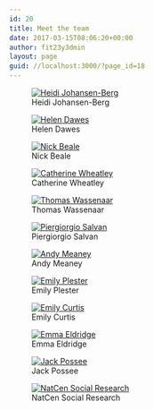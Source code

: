 ```yaml
---
id: 20
title: Meet the team
date: 2017-03-15T08:06:20+00:00
author: fit23y3dmin
layout: page
guid: //localhost:3000/?page_id=18
---
```

<div id='gallery-2' class='gallery galleryid-20 gallery-columns-3 gallery-size-thumbnail'>
  <figure class='gallery-item'> 
  
  <div class='gallery-icon landscape'>
    <a href="/meet-the-team/heidi-johansen-berg/" class="no-lightbox"><img width="150" height="150" src="/wp-content/uploads/2017/04/heidi_johansen-berg_off.jpg?resize=150%2C150&#038;ssl=1" class="attachment-thumbnail size-thumbnail" alt="Heidi Johansen-Berg" aria-describedby="gallery-2-597" srcset="/wp-content/uploads/2017/04/heidi_johansen-berg_off.jpg?resize=150%2C150&ssl=1 150w, /wp-content/uploads/2017/04/heidi_johansen-berg_off.jpg?resize=300%2C300&ssl=1 300w, /wp-content/uploads/2017/04/heidi_johansen-berg_off.jpg?w=400&ssl=1 400w" sizes="(max-width: 150px) 100vw, 150px" data-recalc-dims="1" /></a>
  </div><figcaption class='wp-caption-text gallery-caption' id='gallery-2-597'> Heidi Johansen-Berg </figcaption></figure><figure class='gallery-item'> 
  
  <div class='gallery-icon landscape'>
    <a href="/meet-the-team/helen-dawes/" class="no-lightbox"><img width="150" height="150" src="/wp-content/uploads/2017/04/helen_dawes_off.jpg?resize=150%2C150&#038;ssl=1" class="attachment-thumbnail size-thumbnail" alt="Helen Dawes" aria-describedby="gallery-2-599" srcset="/wp-content/uploads/2017/04/helen_dawes_off.jpg?resize=150%2C150&ssl=1 150w, /wp-content/uploads/2017/04/helen_dawes_off.jpg?resize=300%2C300&ssl=1 300w, /wp-content/uploads/2017/04/helen_dawes_off.jpg?w=400&ssl=1 400w" sizes="(max-width: 150px) 100vw, 150px" data-recalc-dims="1" /></a>
  </div><figcaption class='wp-caption-text gallery-caption' id='gallery-2-599'> Helen Dawes </figcaption></figure><figure class='gallery-item'> 
  
  <div class='gallery-icon landscape'>
    <a href="/meet-the-team/nick-beale/" class="no-lightbox"><img width="150" height="150" src="/wp-content/uploads/2017/04/nick_beale_off.jpg?resize=150%2C150&#038;ssl=1" class="attachment-thumbnail size-thumbnail" alt="Nick Beale" aria-describedby="gallery-2-603" srcset="/wp-content/uploads/2017/04/nick_beale_off.jpg?resize=150%2C150&ssl=1 150w, /wp-content/uploads/2017/04/nick_beale_off.jpg?resize=300%2C300&ssl=1 300w, /wp-content/uploads/2017/04/nick_beale_off.jpg?w=400&ssl=1 400w" sizes="(max-width: 150px) 100vw, 150px" data-recalc-dims="1" /></a>
  </div><figcaption class='wp-caption-text gallery-caption' id='gallery-2-603'> Nick Beale </figcaption></figure><figure class='gallery-item'> 
  
  <div class='gallery-icon landscape'>
    <a href="/meet-the-team/catherine-wheatley/" class="no-lightbox"><img width="150" height="150" src="/wp-content/uploads/2017/04/catherine_wheatley_off.jpg?resize=150%2C150&#038;ssl=1" class="attachment-thumbnail size-thumbnail" alt="Catherine Wheatley" aria-describedby="gallery-2-625" srcset="/wp-content/uploads/2017/04/catherine_wheatley_off.jpg?resize=150%2C150&ssl=1 150w, /wp-content/uploads/2017/04/catherine_wheatley_off.jpg?resize=300%2C300&ssl=1 300w, /wp-content/uploads/2017/04/catherine_wheatley_off.jpg?w=400&ssl=1 400w" sizes="(max-width: 150px) 100vw, 150px" data-recalc-dims="1" /></a>
  </div><figcaption class='wp-caption-text gallery-caption' id='gallery-2-625'> Catherine Wheatley </figcaption></figure><figure class='gallery-item'> 
  
  <div class='gallery-icon landscape'>
    <a href="/meet-the-team/thomas-wassenaar/" class="no-lightbox"><img width="150" height="150" src="/wp-content/uploads/2017/04/thomas_wassenaar_off.jpg?resize=150%2C150&#038;ssl=1" class="attachment-thumbnail size-thumbnail" alt="Thomas Wassenaar" aria-describedby="gallery-2-615" srcset="/wp-content/uploads/2017/04/thomas_wassenaar_off.jpg?resize=150%2C150&ssl=1 150w, /wp-content/uploads/2017/04/thomas_wassenaar_off.jpg?resize=300%2C300&ssl=1 300w, /wp-content/uploads/2017/04/thomas_wassenaar_off.jpg?w=400&ssl=1 400w" sizes="(max-width: 150px) 100vw, 150px" data-recalc-dims="1" /></a>
  </div><figcaption class='wp-caption-text gallery-caption' id='gallery-2-615'> Thomas Wassenaar </figcaption></figure><figure class='gallery-item'> 
  
  <div class='gallery-icon landscape'>
    <a href="/meet-the-team/piergiorgio-salvan/" class="no-lightbox"><img width="150" height="150" src="/wp-content/uploads/2017/04/piergiorgio_salvan_off.jpg?resize=150%2C150&#038;ssl=1" class="attachment-thumbnail size-thumbnail" alt="Piergiorgio Salvan" aria-describedby="gallery-2-605" srcset="/wp-content/uploads/2017/04/piergiorgio_salvan_off.jpg?resize=150%2C150&ssl=1 150w, /wp-content/uploads/2017/04/piergiorgio_salvan_off.jpg?resize=300%2C300&ssl=1 300w, /wp-content/uploads/2017/04/piergiorgio_salvan_off.jpg?w=400&ssl=1 400w" sizes="(max-width: 150px) 100vw, 150px" data-recalc-dims="1" /></a>
  </div><figcaption class='wp-caption-text gallery-caption' id='gallery-2-605'> Piergiorgio Salvan </figcaption></figure><figure class='gallery-item'> 
  
  <div class='gallery-icon landscape'>
    <a href="/meet-the-team/andy-meaney/" class="no-lightbox"><img width="150" height="150" src="/wp-content/uploads/2017/04/andy_meaney_off.jpg?resize=150%2C150&#038;ssl=1" class="attachment-thumbnail size-thumbnail" alt="Andy Meaney" aria-describedby="gallery-2-593" srcset="/wp-content/uploads/2017/04/andy_meaney_off.jpg?resize=150%2C150&ssl=1 150w, /wp-content/uploads/2017/04/andy_meaney_off.jpg?resize=300%2C300&ssl=1 300w, /wp-content/uploads/2017/04/andy_meaney_off.jpg?w=400&ssl=1 400w" sizes="(max-width: 150px) 100vw, 150px" data-recalc-dims="1" /></a>
  </div><figcaption class='wp-caption-text gallery-caption' id='gallery-2-593'> Andy Meaney </figcaption></figure><figure class='gallery-item'> 
  
  <div class='gallery-icon landscape'>
    <a href="/meet-the-team/emily-plester/" class="no-lightbox"><img width="150" height="150" src="/wp-content/uploads/2017/04/ra_1_off.jpg?resize=150%2C150&#038;ssl=1" class="attachment-thumbnail size-thumbnail" alt="Emily Plester" aria-describedby="gallery-2-607" srcset="/wp-content/uploads/2017/04/ra_1_off.jpg?resize=150%2C150&ssl=1 150w, /wp-content/uploads/2017/04/ra_1_off.jpg?resize=300%2C300&ssl=1 300w, /wp-content/uploads/2017/04/ra_1_off.jpg?w=400&ssl=1 400w" sizes="(max-width: 150px) 100vw, 150px" data-recalc-dims="1" /></a>
  </div><figcaption class='wp-caption-text gallery-caption' id='gallery-2-607'> Emily Plester </figcaption></figure><figure class='gallery-item'> 
  
  <div class='gallery-icon landscape'>
    <a href="/meet-the-team/emily-curtis/" class="no-lightbox"><img width="150" height="150" src="/wp-content/uploads/2017/04/ra_2_off.jpg?resize=150%2C150&#038;ssl=1" class="attachment-thumbnail size-thumbnail" alt="Emily Curtis" aria-describedby="gallery-2-609" srcset="/wp-content/uploads/2017/04/ra_2_off.jpg?resize=150%2C150&ssl=1 150w, /wp-content/uploads/2017/04/ra_2_off.jpg?resize=300%2C300&ssl=1 300w, /wp-content/uploads/2017/04/ra_2_off.jpg?w=400&ssl=1 400w" sizes="(max-width: 150px) 100vw, 150px" data-recalc-dims="1" /></a>
  </div><figcaption class='wp-caption-text gallery-caption' id='gallery-2-609'> Emily Curtis </figcaption></figure><figure class='gallery-item'> 
  
  <div class='gallery-icon landscape'>
    <a href="/meet-the-team/emma-eldridge/" class="no-lightbox"><img width="150" height="150" src="/wp-content/uploads/2017/04/ra_3_off.jpg?resize=150%2C150&#038;ssl=1" class="attachment-thumbnail size-thumbnail" alt="Emma Eldridge" aria-describedby="gallery-2-611" srcset="/wp-content/uploads/2017/04/ra_3_off.jpg?resize=150%2C150&ssl=1 150w, /wp-content/uploads/2017/04/ra_3_off.jpg?resize=300%2C300&ssl=1 300w, /wp-content/uploads/2017/04/ra_3_off.jpg?w=400&ssl=1 400w" sizes="(max-width: 150px) 100vw, 150px" data-recalc-dims="1" /></a>
  </div><figcaption class='wp-caption-text gallery-caption' id='gallery-2-611'> Emma Eldridge </figcaption></figure><figure class='gallery-item'> 
  
  <div class='gallery-icon landscape'>
    <a href="/meet-the-team/jack-possee/" class="no-lightbox"><img width="150" height="150" src="/wp-content/uploads/2017/04/ra_4_off.jpg?resize=150%2C150&#038;ssl=1" class="attachment-thumbnail size-thumbnail" alt="Jack Possee" aria-describedby="gallery-2-617" srcset="/wp-content/uploads/2017/04/ra_4_off.jpg?resize=150%2C150&ssl=1 150w, /wp-content/uploads/2017/04/ra_4_off.jpg?resize=300%2C300&ssl=1 300w, /wp-content/uploads/2017/04/ra_4_off.jpg?w=400&ssl=1 400w" sizes="(max-width: 150px) 100vw, 150px" data-recalc-dims="1" /></a>
  </div><figcaption class='wp-caption-text gallery-caption' id='gallery-2-617'> Jack Possee </figcaption></figure><figure class='gallery-item'> 
  
  <div class='gallery-icon landscape'>
    <a href="/meet-the-team/natcen-social-research/" class="no-lightbox"><img width="150" height="150" src="/wp-content/uploads/2017/03/natcent_off.jpg?resize=150%2C150&#038;ssl=1" class="attachment-thumbnail size-thumbnail" alt="NatCen Social Research" aria-describedby="gallery-2-736" srcset="/wp-content/uploads/2017/03/natcent_off.jpg?resize=150%2C150&ssl=1 150w, /wp-content/uploads/2017/03/natcent_off.jpg?resize=300%2C300&ssl=1 300w, /wp-content/uploads/2017/03/natcent_off.jpg?w=400&ssl=1 400w" sizes="(max-width: 150px) 100vw, 150px" data-recalc-dims="1" /></a>
  </div><figcaption class='wp-caption-text gallery-caption' id='gallery-2-736'> NatCen Social Research </figcaption></figure>
</div>